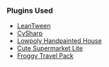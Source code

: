 ### Plugins Used

- [LeanTween]()
- [CySharp]()
- [Lowpoly Handpainted House]()
- [Cute Supermarket Lite]()
- [Froggy Travel Pack](https://sketchfab.com/3d-models/froggy-travel-pack-739561a9936349b3a9c02ec81cc032b0)